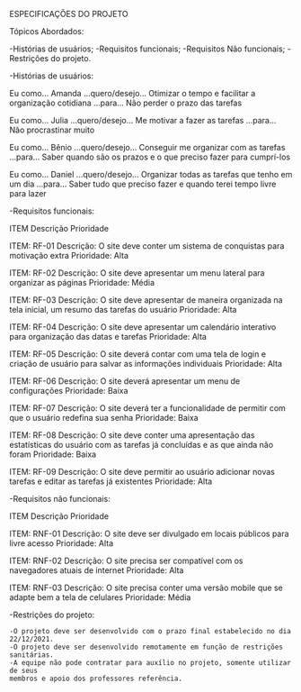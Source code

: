 ESPECIFICAÇÕES DO PROJETO

Tópicos Abordados:

-Histórias de usuários;
-Requisitos funcionais;
-Requisitos Não funcionais;
-Restrições do projeto.




-Histórias de usuários:

Eu como... Amanda
...quero/desejo... Otimizar o tempo e facilitar a organização cotidiana
...para... Não perder o prazo das tarefas

Eu como... Julia
...quero/desejo... Me motivar a fazer as tarefas
...para... Não procrastinar muito

Eu como... Bênio
...quero/desejo... Conseguir me organizar com as tarefas
...para... Saber quando são os prazos e o que preciso fazer para cumprí-los

Eu como... Daniel
...quero/desejo... Organizar todas as tarefas que tenho em um dia
...para... Saber tudo que preciso fazer e quando terei tempo livre para lazer




-Requisitos funcionais:

ITEM
Descrição
Prioridade

ITEM: RF-01
Descrição: O site deve conter um sistema de conquistas para motivação extra
Prioridade: Alta

ITEM: RF-02
Descrição: O site deve apresentar um menu lateral para organizar as páginas
Prioridade: Média

ITEM: RF-03
Descrição: O site deve apresentar de maneira organizada na tela inicial, um resumo das tarefas do usuário
Prioridade: Alta

ITEM: RF-04
Descrição: O site deve apresentar um calendário interativo para organização das datas e tarefas
Prioridade: Alta

ITEM: RF-05
Descrição: O site deverá contar com uma tela de login e criação de usuário para salvar as informações individuais
Prioridade: Alta

ITEM: RF-06
Descrição: O site deverá apresentar um menu de configurações
Prioridade: Baixa

ITEM: RF-07
Descrição: O site deverá ter a funcionalidade de permitir com que o usuário redefina sua senha
Prioridade: Baixa

ITEM: RF-08
Descrição: O site deve conter uma apresentação das estatísticas do usuário com as tarefas já concluídas e as que ainda não foram
Prioridade: Baixa

ITEM: RF-09
Descrição: O site deve permitir ao usuário adicionar novas tarefas e editar as tarefas já existentes
Prioridade: Alta




-Requisitos não funcionais:

ITEM
Descrição
Prioridade

ITEM: RNF-01
Descrição: O site deve ser divulgado em locais públicos para livre acesso
Prioridade: Alta

ITEM: RNF-02
Descrição: O site precisa ser compatível com os navegadores atuais de internet
Prioridade: Alta

ITEM: RNF-03
Descrição: O site precisa conter uma versão mobile que se adapte bem a tela de celulares
Prioridade: Média




-Restrições do projeto:

	-O projeto deve ser desenvolvido com o prazo final estabelecido no dia 22/12/2021.
	-O projeto deve ser desenvolvido remotamente em função de restrições sanitárias.
	-A equipe não pode contratar para auxílio no projeto, somente utilizar de seus 
	membros e apoio dos professores referência.
